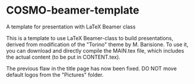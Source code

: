 # COSMO-beamer-template
A template for presentation with LaTeX Beamer class

This is a template to use LaTeX Beamer-class to build presentations, derived from modification of the "Torino" theme by M. Barisione. To use it, you can download and directly compile the MAIN.tex file, which includes the actual content (to be put in CONTENT.tex).

The previous flaw in the title page has now been fixed. DO NOT move default logos from the "Pictures" folder.
